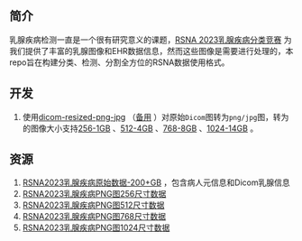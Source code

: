 ## 简介

乳腺疾病检测一直是一个很有研究意义的课题，[RSNA 2023乳腺疾病分类竞赛](https://www.kaggle.com/competitions/rsna-breast-cancer-detection) 为我们提供了丰富的乳腺图像和EHR数据信息，然而这些图像是需要进行处理的，本repo旨在构建分类、检测、分割全方位的RSNA数据使用格式。

## 开发

1. 使用[dicom-resized-png-jpg](https://www.kaggle.com/code/theoviel/dicom-resized-png-jpg) （[备用](https://github.com/mpu-tt/rsna-breast-dataset/blob/main/code/1-dicom-resized-png-jpg.ipynb) ）对原始`Dicom`图转为`png/jpg`图，转为的图像大小支持[256-1GB](https://www.kaggle.com/datasets/theoviel/rsna-breast-cancer-256-pngs) 、[512-4GB](https://www.kaggle.com/datasets/theoviel/rsna-breast-cancer-512-pngs) 、[768-8GB](https://www.kaggle.com/datasets/theoviel/rsna-breast-cancer-768-pngs) 、[1024-14GB](https://www.kaggle.com/datasets/theoviel/rsna-breast-cancer-1024-pngs) 。

## 资源

1. [RSNA2023乳腺疾病原始数据-200+GB](https://www.kaggle.com/competitions/rsna-breast-cancer-detection/data) ，包含病人元信息和Dicom乳腺信息
2. [RSNA2023乳腺疾病PNG图256尺寸数据](https://www.kaggle.com/datasets/theoviel/rsna-breast-cancer-256-pngs) 
3. [RSNA2023乳腺疾病PNG图512尺寸数据](https://www.kaggle.com/datasets/theoviel/rsna-breast-cancer-512-pngs) 
4. [RSNA2023乳腺疾病PNG图768尺寸数据](https://www.kaggle.com/datasets/theoviel/rsna-breast-cancer-768-pngs) 
5. [RSNA2023乳腺疾病PNG图1024尺寸数据](https://www.kaggle.com/datasets/theoviel/rsna-breast-cancer-1024-pngs)

